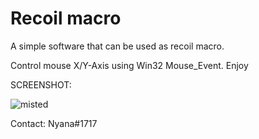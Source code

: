 # Recoil macro
A simple software that can be used as recoil macro.

Control mouse X/Y-Axis using Win32 Mouse_Event.
Enjoy

SCREENSHOT:

![misted](https://user-images.githubusercontent.com/113756365/190847464-741a44bf-5c37-4f52-a736-6a5535ac59be.PNG)

Contact: Nyana#1717
